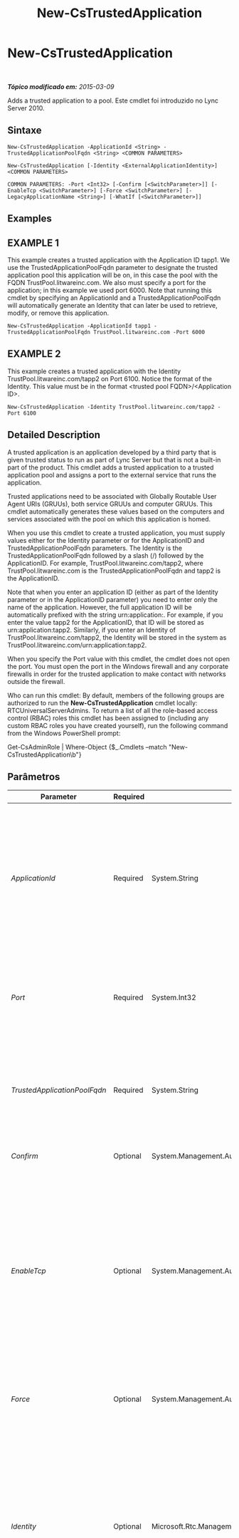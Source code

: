 ﻿---
title: New-CsTrustedApplication
TOCTitle: New-CsTrustedApplication
ms:assetid: 1c804a97-f9b5-4c3e-adc6-a120b26c1f51
ms:mtpsurl: https://technet.microsoft.com/pt-br/library/Gg398259(v=OCS.15)
ms:contentKeyID: 49306064
ms.date: 05/19/2016
mtps_version: v=OCS.15
ms.translationtype: HT
---

# New-CsTrustedApplication

 

_**Tópico modificado em:** 2015-03-09_

Adds a trusted application to a pool. Este cmdlet foi introduzido no Lync Server 2010.

## Sintaxe

    New-CsTrustedApplication -ApplicationId <String> -TrustedApplicationPoolFqdn <String> <COMMON PARAMETERS>

    New-CsTrustedApplication [-Identity <ExternalApplicationIdentity>] <COMMON PARAMETERS>

    COMMON PARAMETERS: -Port <Int32> [-Confirm [<SwitchParameter>]] [-EnableTcp <SwitchParameter>] [-Force <SwitchParameter>] [-LegacyApplicationName <String>] [-WhatIf [<SwitchParameter>]]

## Examples

## EXAMPLE 1

This example creates a trusted application with the Application ID tapp1. We use the TrustedApplicationPoolFqdn parameter to designate the trusted application pool this application will be on, in this case the pool with the FQDN TrustPool.litwareinc.com. We also must specify a port for the application; in this example we used port 6000. Note that running this cmdlet by specifying an ApplicationId and a TrustedApplicationPoolFqdn will automatically generate an Identity that can later be used to retrieve, modify, or remove this application.

    New-CsTrustedApplication -ApplicationId tapp1 -TrustedApplicationPoolFqdn TrustPool.litwareinc.com -Port 6000

## EXAMPLE 2

This example creates a trusted application with the Identity TrustPool.litwareinc.com/tapp2 on Port 6100. Notice the format of the Identity. This value must be in the format \<trusted pool FQDN\>/\<Application ID\>.

    New-CsTrustedApplication -Identity TrustPool.litwareinc.com/tapp2 -Port 6100

## Detailed Description

A trusted application is an application developed by a third party that is given trusted status to run as part of Lync Server but that is not a built-in part of the product. This cmdlet adds a trusted application to a trusted application pool and assigns a port to the external service that runs the application.

Trusted applications need to be associated with Globally Routable User Agent URIs (GRUUs), both service GRUUs and computer GRUUs. This cmdlet automatically generates these values based on the computers and services associated with the pool on which this application is homed.

When you use this cmdlet to create a trusted application, you must supply values either for the Identity parameter or for the ApplicationID and TrustedApplicationPoolFqdn parameters. The Identity is the TrustedApplicationPoolFqdn followed by a slash (/) followed by the ApplicationID. For example, TrustPool.litwareinc.com/tapp2, where TrustPool.litwareinc.com is the TrustedApplicationPoolFqdn and tapp2 is the ApplicationID.

Note that when you enter an application ID (either as part of the Identity parameter or in the ApplicationID parameter) you need to enter only the name of the application. However, the full application ID will be automatically prefixed with the string urn:application:. For example, if you enter the value tapp2 for the ApplicationID, that ID will be stored as urn:application:tapp2. Similarly, if you enter an Identity of TrustPool.litwareinc.com/tapp2, the Identity will be stored in the system as TrustPool.litwareinc.com/urn:application:tapp2.

When you specify the Port value with this cmdlet, the cmdlet does not open the port. You must open the port in the Windows firewall and any corporate firewalls in order for the trusted application to make contact with networks outside the firewall.

Who can run this cmdlet: By default, members of the following groups are authorized to run the **New-CsTrustedApplication** cmdlet locally: RTCUniversalServerAdmins. To return a list of all the role-based access control (RBAC) roles this cmdlet has been assigned to (including any custom RBAC roles you have created yourself), run the following command from the Windows PowerShell prompt:

Get-CsAdminRole | Where-Object {$\_.Cmdlets –match "New-CsTrustedApplication\\b"}

## Parâmetros


<table>
<colgroup>
<col style="width: 25%" />
<col style="width: 25%" />
<col style="width: 25%" />
<col style="width: 25%" />
</colgroup>
<thead>
<tr class="header">
<th>Parameter</th>
<th>Required</th>
<th>Type</th>
<th>Description</th>
</tr>
</thead>
<tbody>
<tr class="odd">
<td><p><em>ApplicationId</em></p></td>
<td><p>Required</p></td>
<td><p>System.String</p></td>
<td><p>The name of the application. This must be a string that is unique within the pool that is specified in the TrustedApplicationPoolFqdn parameter. The string cannot contain spaces. If you supply a value for ApplicationId, you must also supply a value for the TrustedApplicationPoolFqdn parameter. You cannot specify an ApplicationId and an Identity.</p></td>
</tr>
<tr class="even">
<td><p><em>Port</em></p></td>
<td><p>Required</p></td>
<td><p>System.Int32</p></td>
<td><p>The port number on which the application will run. The port must be unique within a given pool. In other words, no other applications that use this same port can be defined on the specified pool.</p></td>
</tr>
<tr class="odd">
<td><p><em>TrustedApplicationPoolFqdn</em></p></td>
<td><p>Required</p></td>
<td><p>System.String</p></td>
<td><p>The FQDN of the trusted application pool on which the application will reside. If you supply a value for TrustedApplicationPoolFqdn you must also supply a value for ApplicationId, but you cannot supply a value for the Identity parameter.</p></td>
</tr>
<tr class="even">
<td><p><em>Confirm</em></p></td>
<td><p>Optional</p></td>
<td><p>System.Management.Automation.SwitchParameter</p></td>
<td><p>Solicita confirmação antes da execução do comando.</p></td>
</tr>
<tr class="odd">
<td><p><em>EnableTcp</em></p></td>
<td><p>Optional</p></td>
<td><p>System.Management.Automation.SwitchParameter</p></td>
<td><p>Specifies that the trusted application will use Transmission Control Protocol (TCP). Use this parameter only if the trusted application is not a Microsoft Unified Communications Managed API (UCMA) application. This is because UCMA applications support only the mutual Transport Layer Security (MTLS) protocol. If you do not specify the Force parameter with the EnableTcp parameter, you’ll receive a confirmation prompt before the new trusted application will be created.</p></td>
</tr>
<tr class="even">
<td><p><em>Force</em></p></td>
<td><p>Optional</p></td>
<td><p>System.Management.Automation.SwitchParameter</p></td>
<td><p>Suppresses any confirmation prompts that would otherwise be displayed before making changes.</p></td>
</tr>
<tr class="odd">
<td><p><em>Identity</em></p></td>
<td><p>Optional</p></td>
<td><p>Microsoft.Rtc.Management.Xds.ExternalApplicationIdentity</p></td>
<td><p>A unique identifier for the trusted application on the pool. Identity values must be entered in the format &lt;pool FQDN&gt;/&lt;application ID&gt;, where pool FQDN is the fully qualified domain name (FQDN) of the pool on which the application resides, and application ID is the name of the application. The application ID must be unique for a given pool.</p>
<p>If you enter an Identity, you cannot specify values for the ApplicationId or TrustedApplicationPoolFqdn parameters.</p></td>
</tr>
<tr class="even">
<td><p><em>LegacyApplicationName</em></p></td>
<td><p>Optional</p></td>
<td><p>System.String</p></td>
<td><p>Use this parameter only if the application is being migrated from a Microsoft Office Communications Server 2007 R2 deployment. This value must be the same as the GRUU type of the Office Communications Server 2007 R2 version of the application in order for the two to work together.</p>
<p>Note that in most cases, setting the ApplicationId parameter equal to the GRUU type will be enough for the applications to work together. However, if the GRUU type from the Office Communications Server 2007 R2 application contains characters that are not valid in an ApplicationId, that value must be provided in the LegacyApplicationName parameter.</p>
<p>If you don’t specify a value for this parameter, the value of the Application ID will automatically be inserted (without the urn:application: prefix).</p></td>
</tr>
<tr class="odd">
<td><p><em>WhatIf</em></p></td>
<td><p>Optional</p></td>
<td><p>System.Management.Automation.SwitchParameter</p></td>
<td><p>Descreve o que aconteceria se o comando fosse executado sem ser executado de fato.</p></td>
</tr>
</tbody>
</table>


## Input Types

None.

## Return Types

Creates an object of type Microsoft.Rtc.Management.Xds.DisplayTrustedApplication.

## Consulte Também

#### Outros Recursos

[Remove-CsTrustedApplication](remove-cstrustedapplication.md)  
[Set-CsTrustedApplication](set-cstrustedapplication.md)  
[Get-CsTrustedApplication](get-cstrustedapplication.md)

